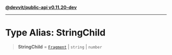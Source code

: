 [**@devvit/public-api v0.11.20-dev**](../../../../README.md)

---

# Type Alias: StringChild

> **StringChild** = [`Fragment`](Fragment.md) \| `string` \| `number`
